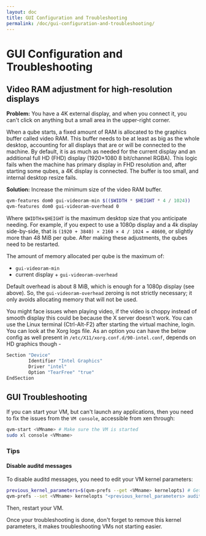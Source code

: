 ```yaml
---
layout: doc
title: GUI Configuration and Troubleshooting
permalink: /doc/gui-configuration-and-troubleshooting/
---
```


# GUI Configuration and Troubleshooting

## Video RAM adjustment for high-resolution displays

**Problem:** You have a 4K external display, and when you connect it, you can't click on anything but a small area in the upper-right corner.

When a qube starts, a fixed amount of RAM is allocated to the graphics buffer called video RAM.
This buffer needs to be at least as big as the whole desktop, accounting for all displays that are or will be connected to the machine.
By default, it is as much as needed for the current display and an additional full HD (FHD) display (1920×1080 8 bit/channel RGBA).
This logic fails when the machine has primary display in FHD resolution and, after starting some qubes, a 4K display is connected.
The buffer is too small, and internal desktop resize fails.

**Solution:** Increase the minimum size of the video RAM buffer.

```sh
qvm-features dom0 gui-videoram-min $(($WIDTH * $HEIGHT * 4 / 1024))
qvm-features dom0 gui-videoram-overhead 0
```

Where `$WIDTH`×`$HEIGHT` is the maximum desktop size that you anticipate needing.
For example, if you expect to use a 1080p display and a 4k display side-by-side, that is `(1920 + 3840) × 2160 × 4 / 1024 = 48600`, or slightly more than 48 MiB per qube.
After making these adjustments, the qubes need to be restarted.

The amount of memory allocated per qube is the maximum of:
- `gui-videoram-min`
- current display + `gui-videoram-overhead`

Default overhead is about 8 MiB, which is enough for a 1080p display (see above).
So, the `gui-videoram-overhead` zeroing is not strictly necessary; it only avoids allocating memory that will not be used.

You might face issues when playing video, if the video is choppy instead of
smooth display this could be because the X server doesn't work. You can use the
Linux terminal (Ctrl-Alt-F2) after starting the virtual machine, login. You can
look at the Xorg logs file. As an option you can have the below config as
well present in `/etc/X11/xorg.conf.d/90-intel.conf`, depends on HD graphics
though -

```bash
Section "Device"
        Identifier "Intel Graphics"
        Driver "intel"
        Option "TearFree" "true"
EndSection
```

## GUI Troubleshooting

If you can start your VM, but can't launch any applications, then you need to fix the issues from the `VM console`, accessible from xen through:

```sh
qvm-start <VMname> # Make sure the VM is started
sudo xl console <VMname>
```

### Tips

#### Disable auditd messages

To disable auditd messages, you need to edit your VM kernel parameters:

```sh
previous_kernel_parameters=$(qvm-prefs --get <VMname> kernelopts) # Get current kernel parameters
qvm-prefs --set <VMname> kernelopts "<previous_kernel_parameters> audit=0"
```

Then, restart your VM.

Once your troubleshooting is done, don't forget to remove this kernel parameters, it makes troubleshooting VMs not starting easier.
